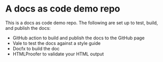 # A docs as code demo repo

This is a docs as code demo repo. The following are set up to test, build, and publish the docs:

* GitHub action to build and publish the docs to the GitHub page
* Vale to test the docs against a style guide
* Docfx to build the doc
* HTMLProofer to validate your HTML output
